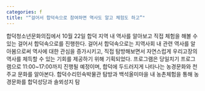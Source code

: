 ```yaml
---
categories: f
title: "“걸어서 합덕속으로 참여하면 역사도 알고 체험도 하고”"
---
```

합덕청소년문화의집에서 10월 22일 합덕 지역 내 역사를 알아보고 직접 체험을 해볼 수 있는 걸어서 합덕속으로를 진행한다. 걸어서 합덕속으로는 지역사회 내 관련 역사를 알아봄으로써 역사에 대한 관심을 증가시키고, 직접 탐방해보면서 자연스럽게 우리고장의 역사를 체득할 수 있는 기회를 제공하기 위해 기획되었다. 프로그램은 당일치기 프로그램으로 11:00~17:00까지 진행될 예정이며, 합덕에 두드러지게 나타나는 농경문화와 천주교 문화를 알아본다. 합덕수리민속박물관 탐방과 백석올미마을 내 농촌체험을 통해 농경문화를 합덕성당과 솔뫼성지 탐